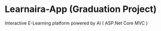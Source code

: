 # Learnaira-App (Graduation Project)
Interactive E-Learning platform powered by AI  ( ASP.Net Core MVC )
